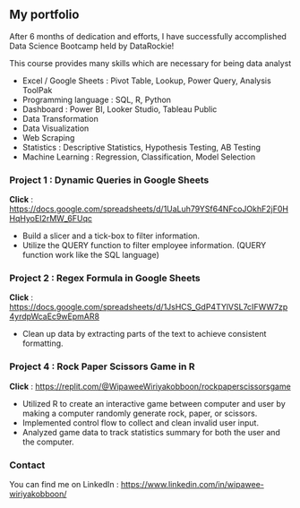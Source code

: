 ## My portfolio

After 6 months of dedication and efforts, I have successfully accomplished Data Science Bootcamp held by DataRockie!

This course provides many skills which are necessary for being data analyst
- Excel / Google Sheets : Pivot Table, Lookup, Power Query, Analysis ToolPak
- Programming language : SQL, R, Python
- Dashboard : Power BI, Looker Studio, Tableau Public
- Data Transformation
- Data Visualization
- Web Scraping
- Statistics : Descriptive Statistics, Hypothesis Testing, AB Testing
- Machine Learning : Regression, Classification, Model Selection

### Project 1 : Dynamic Queries in Google Sheets
**Click** : https://docs.google.com/spreadsheets/d/1UaLuh79YSf64NFcoJOkhF2jF0HHqHyoEI2rMW_6FUqc
  - Build a slicer and a tick-box to filter information.
  - Utilize the QUERY function to filter employee information. (QUERY function work like the SQL language)

### Project 2 : Regex Formula in Google Sheets
**Click**  : https://docs.google.com/spreadsheets/d/1JsHCS_GdP4TYlVSL7cIFWW7zp4yrdpWcaEc9wEpmAR8
- Clean up data by extracting parts of the text to achieve consistent formatting.

### Project 4 : Rock Paper Scissors Game in R
**Click**  : https://replit.com/@WipaweeWiriyakobboon/rockpaperscissorsgame
- Utilized R to create an interactive game between computer and user by making a computer randomly generate rock, paper, or scissors.
- Implemented control flow to collect and clean invalid user input.
- Analyzed game data to track statistics summary for both the user and the computer.

### Contact
You can find me on LinkedIn : https://www.linkedin.com/in/wipawee-wiriyakobboon/
